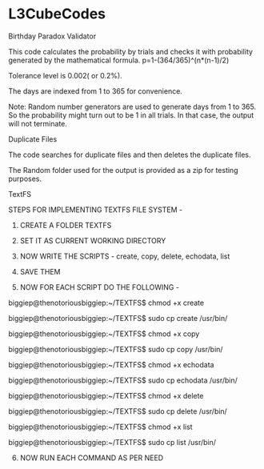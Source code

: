 # L3CubeCodes

Birthday Paradox Validator

This code calculates the probability by trials and checks it with probability generated by the mathematical formula.
p=1-(364/365)^(n*(n-1)/2)

Tolerance level is 0.002( or 0.2%).

The days are indexed from 1 to 365 for convenience.

Note: Random number generators are used to generate days from 1 to 365. So the probability might turn out to be 1 in all trials.
In that case, the output will not terminate.


Duplicate Files


The code searches for duplicate files and then deletes the duplicate files.

The Random folder used for the output is provided as a zip for testing purposes.



TextFS

STEPS FOR IMPLEMENTING TEXTFS FILE SYSTEM - 

1. CREATE A FOLDER TEXTFS

2. SET IT AS CURRENT WORKING DIRECTORY

3. NOW WRITE THE SCRIPTS - create, copy, delete, echodata, list

4. SAVE THEM

5. NOW FOR EACH SCRIPT DO THE FOLLOWING - 

biggiep@thenotoriousbiggiep:~/TEXTFS$ chmod +x create

biggiep@thenotoriousbiggiep:~/TEXTFS$ sudo cp create /usr/bin/

biggiep@thenotoriousbiggiep:~/TEXTFS$ chmod +x copy

biggiep@thenotoriousbiggiep:~/TEXTFS$ sudo cp copy /usr/bin/

biggiep@thenotoriousbiggiep:~/TEXTFS$ chmod +x echodata

biggiep@thenotoriousbiggiep:~/TEXTFS$ sudo cp echodata /usr/bin/

biggiep@thenotoriousbiggiep:~/TEXTFS$ chmod +x delete

biggiep@thenotoriousbiggiep:~/TEXTFS$ sudo cp delete /usr/bin/

biggiep@thenotoriousbiggiep:~/TEXTFS$ chmod +x list

biggiep@thenotoriousbiggiep:~/TEXTFS$ sudo cp list /usr/bin/

6. NOW RUN EACH COMMAND AS PER NEED
